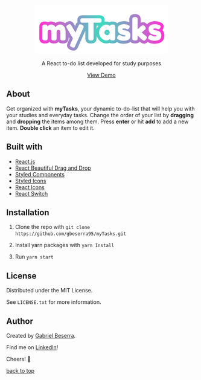 <div align="center">
    <img src="/src/assets/logo/myTasks.png" alt="myTasks logo" />
    <p>A React to-do list developed for study purposes</p>
</div>

<div align="center">
    <a href="#">View Demo</a>
</div>

## About

Get organized with **myTasks**, your dynamic to-do-list that will help you with your studies and everyday tasks. Change the order of your list by **dragging** and **dropping** the items among them. Press **enter** or hit **add** to add a new item. **Double click** an item to edit it.

## Built with

- [React.js](https://pt-br.reactjs.org/)
- [React Beautiful Drag and Drop](https://github.com/atlassian/react-beautiful-dnd)
- [Styled Components](https://styled-components.com/)
- [Styled Icons](https://styled-icons.dev/)
- [React Icons](https://react-icons.github.io/react-icons/)
- [React Switch](https://github.com/markusenglund/react-switch)

## Installation

1. Clone the repo with `git clone https://github.com/gbeserra95/myTasks.git`

2. Install yarn packages with `yarn Install`

3. Run `yarn start`

## License

Distributed under the MIT License.<br>

See `LICENSE.txt` for more information.

## Author

Created by [Gabriel Beserra](https://github.com/gbeserra95).

Find me on [LinkedIn](https://www.linkedin.com/in/-gabrielbeserra/)!

Cheers! 🍻

<a href="#">back to top</a>

